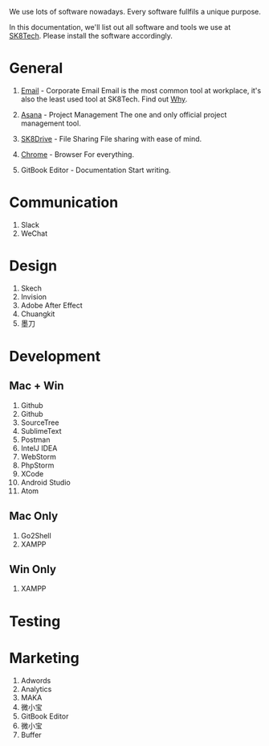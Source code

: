 We use lots of software nowadays. Every software fullfils a unique purpose. 

In this documentation, we'll list out all software and tools we use at [SK8Tech](https://sk8.tech). Please install the software accordingly.

# General

1. [Email](email.md) - Corporate Email
Email is the most common tool at workplace, it's also the least used tool at SK8Tech. Find out [Why](emaill.md).

1. [Asana](asana.md) - Project Management
The one and only official project management tool.

1. [SK8Drive](ownCloud.md) - File Sharing
File sharing with ease of mind.

1. [Chrome](chrome.md) - Browser
For everything.

1. GitBook Editor - Documentation
Start writing.
    
# Communication

1. Slack
1. WeChat
    
# Design

1. Skech
1. Invision
1. Adobe After Effect
1. Chuangkit
1. 墨刀
    
# Development

## Mac + Win

1. Github
1. Github
1. SourceTree
1. SublimeText
1. Postman
1. IntelJ IDEA
1. WebStorm
1. PhpStorm
1. XCode
1. Android Studio
1. Atom

## Mac Only

1. Go2Shell
1. XAMPP

## Win Only

1. XAMPP

# Testing

# Marketing

1. Adwords
1. Analytics
1. MAKA
1. 微小宝
1. GitBook Editor
1. 微小宝
1. Buffer

